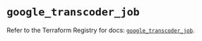 # `google_transcoder_job`

Refer to the Terraform Registry for docs: [`google_transcoder_job`](https://registry.terraform.io/providers/hashicorp/google-beta/6.12.0/docs/resources/google_transcoder_job).
